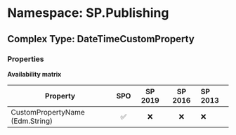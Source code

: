 # Namespace: SP.Publishing

## Complex Type: DateTimeCustomProperty

### Properties

**Availability matrix**

Property | SPO | SP 2019 | SP 2016 | SP 2013
----------|:---:|:-------:|:-------:|:-------
CustomPropertyName (Edm.String) | ✅ | ❌ | ❌ | ❌
